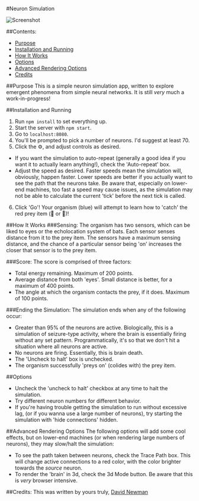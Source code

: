 #Neuron Simulation

![Screenshot](http://i.imgur.com/Il2rYhS.png)

##Contents:
 - [Purpose](#purpose)
 - [Installation and Running](#installation-and-running)
 - [How It Works](#how-it-works)
 - [Options](#options)
 - [Advanced Rendering Options](#advanced-rendering-options)
 - [Credits](#credits)

##Purpose
This is a simple neuron simulation app, written to explore emergent phenomena from simple neural networks. It is still *very* much a work-in-progress! 

##Installation and Running
 1. Run `npm install` to set everything up.
 2. Start the server with `npm start`.
 3. Go to `localhost:8080`.
 4. You'll be prompted to pick a number of neurons. I'd suggest at least 70. 
 5. Click the &#9881;, and adjust controls as desired.
  - If you want the simulation to auto-repeat (generally a good idea if you want it to actually learn anything!), check the 'Auto-repeat' box.
  - Adjust the speed as desired. Faster speeds mean the simulation will, obviously, happen faster. Lower speeds are better if you actually want to see the path that the neurons take. Be aware that, especially on lower-end machines, too fast a speed may cause issues, as the simulation may not be able to calculate the current 'tick' before the next tick is called.
 6. Click 'Go'! Your organism (blue) will attempt to learn how to 'catch' the red prey item (&#127807; or &#128048;)!

##How It Works
###Sensing:
 The organism has two sensors, which can be liked to eyes or the echolocation system of bats. Each sensor senses distance from it to the prey item. The sensors have a maximum sensing distance, and the chance of a particular sensor being 'on' increases the closer that sensor is to the prey item.

###Score:
 The score is comprised of three factors: 

  - Total energy remaining. Maximum of 200 points.
  - Average distance from both 'eyes'. Small distance is better, for a maximum of 400 points.
  - The angle at which the organism contacts the prey, if it does. Maximum of 100 points.

###Ending the Simulation:
The simulation ends when any of the following occur:

  - Greater than 95% of the neurons are active. Biologically, this is a simulation of seizure-type activity, where the brain is essentially firing without any set pattern. Programmatically, it's so that we don't hit a situation where all neurons are active.
  - No neurons are firing. Essentially, this is brain death.
  - The 'Uncheck to halt' box is unchecked.
  - The organism successfully 'preys on' (colides with) the prey item.

##Options
 - Uncheck the 'uncheck to halt' checkbox at any time to halt the simulation.
 - Try different neuron numbers for different behavior.
 - If you're having trouble getting the simulation to run without excessive lag, (or if you wanna use a large number of neurons), try starting the simulation with 'hide connections' hidden.

##Advanced Rendering Options
The following options will add some cool effects, but on lower-end machines (or when rendering large numbers of neurons), they may slow/halt the simulation:

 - To see the path taken between neurons, check the Trace Path box. This will change active connections to a red color, with the color brighter towards the *source* neuron.
 - To render the 'brain' in 3d, check the 3d Mode button. Be aware that this is *very* browser intensive.

##Credits:
This was written by yours truly, [David Newman](https://github.com/Newms34)
